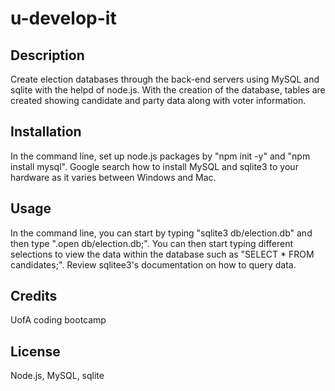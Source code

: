 # u-develop-it

## Description
Create election databases through the back-end servers using MySQL and sqlite with the helpd of node.js. With the creation of the database, tables are created showing candidate and party data along with voter information.

## Installation
In the command line, set up node.js packages by "npm init -y" and "npm install mysql". Google search how to install MySQL and sqlite3 to your hardware as it varies between Windows and Mac.

## Usage
In the command line, you can start by typing "sqlite3 db/election.db" and then type ".open db/election.db;". You can then start typing different selections to view the data within the database such as "SELECT * FROM candidates;". Review sqlitee3's documentation on how to query data. 

## Credits
UofA coding bootcamp

## License
Node.js, MySQL, sqlite